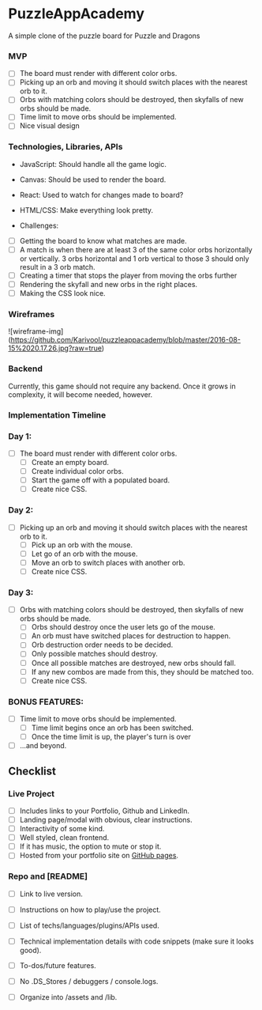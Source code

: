 # PuzzleAppAcademy
A simple clone of the puzzle board for Puzzle and Dragons

### MVP
* [ ] The board must render with different color orbs. 
* [ ] Picking up an orb and moving it should switch places with the nearest orb to it.
* [ ] Orbs with matching colors should be destroyed, then skyfalls of new orbs should be made.
* [ ] Time limit to move orbs should be implemented.
* [ ] Nice visual design

### Technologies, Libraries, APIs

* JavaScript: Should handle all the game logic.
* Canvas: Should be used to render the board.
* React: Used to watch for changes made to board?
* HTML/CSS: Make everything look pretty.

* Challenges:
* [ ] Getting the board to know what matches are made.
* [ ] A match is when there are at least 3 of the same color orbs horizontally or vertically. 3 orbs horizontal and 1 orb vertical to those 3 should only result in a 3 orb match.
* [ ] Creating a timer that stops the player from moving the orbs further
* [ ] Rendering the skyfall and new orbs in the right places.
* [ ] Making the CSS look nice.

### Wireframes

![wireframe-img]
(https://github.com/Karivool/puzzleappacademy/blob/master/2016-08-15%2020.17.26.jpg?raw=true)

### Backend

Currently, this game should not require any backend. Once it grows in complexity, it will become needed, however.

### Implementation Timeline

### Day 1: 
- [ ] The board must render with different color orbs. 
  - [ ] Create an empty board.
  - [ ] Create individual color orbs.
  - [ ] Start the game off with a populated board.
  - [ ] Create nice CSS.

### Day 2:
- [ ] Picking up an orb and moving it should switch places with the nearest orb to it.
  - [ ] Pick up an orb with the mouse.
  - [ ] Let go of an orb with the mouse.
  - [ ] Move an orb to switch places with another orb.
  - [ ] Create nice CSS.

### Day 3:
- [ ] Orbs with matching colors should be destroyed, then skyfalls of new orbs should be made.
  - [ ] Orbs should destroy once the user lets go of the mouse.
  - [ ] An orb must have switched places for destruction to happen.
  - [ ] Orb destruction order needs to be decided.
  - [ ] Only possible matches should destroy.
  - [ ] Once all possible matches are destroyed, new orbs should fall.
  - [ ] If any new combos are made from this, they should be matched too.
  - [ ] Create nice CSS.

### BONUS FEATURES:
- [ ] Time limit to move orbs should be implemented.
  - [ ] Time limit begins once an orb has been switched.
  - [ ] Once the time limit is up, the player's turn is over
- [ ] ...and beyond.

## Checklist

### Live Project

* [ ] Includes links to your Portfolio, Github and LinkedIn.
* [ ] Landing page/modal with obvious, clear instructions.
* [ ] Interactivity of some kind.
* [ ] Well styled, clean frontend.
* [ ] If it has music, the option to mute or stop it.
* [ ] Hosted from your portfolio site on [GitHub pages](https://pages.github.com/).

### Repo and [README]

* [ ] Link to live version.
* [ ] Instructions on how to play/use the project.
* [ ] List of techs/languages/plugins/APIs used.
* [ ] Technical implementation details with code snippets (make sure it looks good).
* [ ] To-dos/future features.
* [ ] No .DS_Stores / debuggers / console.logs.
* [ ] Organize into /assets and /lib.

